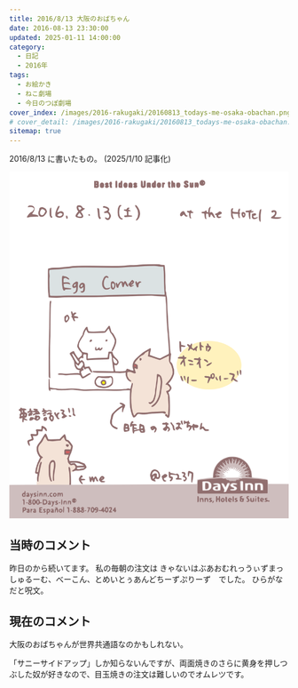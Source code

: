 ```yaml
---
title: 2016/8/13 大阪のおばちゃん
date: 2016-08-13 23:30:00
updated: 2025-01-11 14:00:00
category:
  - 日記
  - 2016年
tags:
  - お絵かき
  - ねこ劇場
  - 今日のつぽ劇場
cover_index: /images/2016-rakugaki/20160813_todays-me-osaka-obachan.png
# cover_detail: /images/2016-rakugaki/20160813_todays-me-osaka-obachan.png
sitemap: true
---
```


2016/8/13 に書いたもの。 (2025/1/10 記事化)

![](/images/2016-rakugaki/20160813_todays-me-osaka-obachan.png)

当時のコメント
---
昨日のから続いてます。
私の毎朝の注文は
きゃないはぶあおむれっうぃずまっしゅるーむ、べーこん、とめいとぅあんどちーずぷりーず　でした。
ひらがなだと呪文。


現在のコメント
---
大阪のおばちゃんが世界共通語なのかもしれない。

「サニーサイドアップ」しか知らないんですが、両面焼きのさらに黄身を押しつぶした奴が好きなので、目玉焼きの注文は難しいのでオムレツです。


